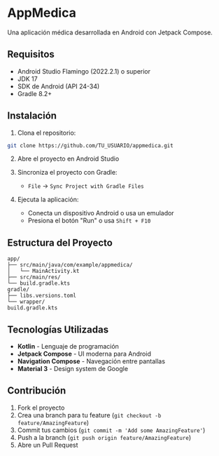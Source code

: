 # AppMedica

Una aplicación médica desarrollada en Android con Jetpack Compose.

## Requisitos

- Android Studio Flamingo (2022.2.1) o superior
- JDK 17
- SDK de Android (API 24-34)
- Gradle 8.2+

## Instalación

1. Clona el repositorio:
```bash
git clone https://github.com/TU_USUARIO/appmedica.git
```

2. Abre el proyecto en Android Studio

3. Sincroniza el proyecto con Gradle:
   - `File` → `Sync Project with Gradle Files`

4. Ejecuta la aplicación:
   - Conecta un dispositivo Android o usa un emulador
   - Presiona el botón "Run" o usa `Shift + F10`

## Estructura del Proyecto

```
app/
├── src/main/java/com/example/appmedica/
│   └── MainActivity.kt
├── src/main/res/
└── build.gradle.kts
gradle/
├── libs.versions.toml
└── wrapper/
build.gradle.kts
```

## Tecnologías Utilizadas

- **Kotlin** - Lenguaje de programación
- **Jetpack Compose** - UI moderna para Android
- **Navigation Compose** - Navegación entre pantallas
- **Material 3** - Design system de Google

## Contribución

1. Fork el proyecto
2. Crea una branch para tu feature (`git checkout -b feature/AmazingFeature`)
3. Commit tus cambios (`git commit -m 'Add some AmazingFeature'`)
4. Push a la branch (`git push origin feature/AmazingFeature`)
5. Abre un Pull Request
